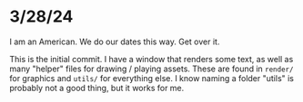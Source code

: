 # 3/28/24

I am an American. We do our dates this way. Get over it.

This is the initial commit. I have a window that renders some text, as well as many "helper" files for drawing / playing assets.
These are found in `render/` for graphics and `utils/` for everything else. I know naming a folder "utils" is probably not a good thing, but it works for me.